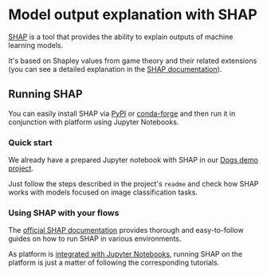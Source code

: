 # Model output explanation with SHAP

[SHAP](https://github.com/slundberg/shap) is a tool that provides the ability to explain outputs of machine learning models.

It's based on Shapley values from game theory and their related extensions (you can see a detailed explanation in the [SHAP documentation](https://shap.readthedocs.io/en/latest/example\_notebooks/overviews/An%20introduction%20to%20explainable%20AI%20with%20Shapley%20values.html)).

## Running SHAP

You can easily install SHAP via [PyPI](https://pypi.org/project/shap) or [conda-forge](https://anaconda.org/conda-forge/shap) and then run it in conjunction with platform using Jupyter Notebooks.

### Quick start

We already have a prepared Jupyter notebook with SHAP in our [Dogs demo project](https://github.com/neuro-inc/mlops-demo-oss-dogs).

Just follow the steps described in the project's `readme` and check how SHAP works with models focused on image classification tasks.&#x20;

### Using SHAP with your flows

The [official SHAP documentation](https://shap.readthedocs.io/en/latest/index.html) provides thorough and easy-to-follow guides on how to run SHAP in various environments.&#x20;

As platform is [integrated with Jupyter Notebooks](../../web/working-with-jupyter/jupyter-notebooks.md), running SHAP on the platform is just a matter of following the corresponding tutorials.
